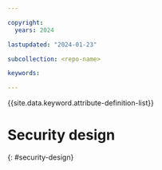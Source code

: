 ```yaml
---

copyright:
  years: 2024

lastupdated: "2024-01-23"

subcollection: <repo-name>

keywords:

---
```


{{site.data.keyword.attribute-definition-list}}

# Security design
{: #security-design}

<!-- text for security design considerations goes here -->
